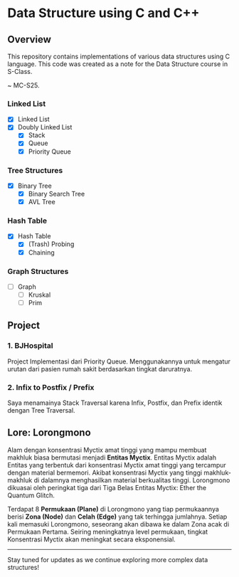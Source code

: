 # Data Structure using C and C++

## Overview
This repository contains implementations of various data structures using C language. This code was created as a note for the Data Structure course in S-Class.

~ MC-S25.


### Linked List
- [x] Linked List
- [x] Doubly Linked List
  - [x] Stack
  - [x] Queue
  - [x] Priority Queue

### Tree Structures
- [x] Binary Tree
  - [x] Binary Search Tree
  - [x] AVL Tree

### Hash Table
- [x] Hash Table
  - [x] (Trash) Probing
  - [x] Chaining

### Graph Structures
- [ ] Graph
  - [ ] Kruskal
  - [ ] Prim

## Project
### 1. BJHospital
Project Implementasi dari Priority Queue. Menggunakannya untuk mengatur urutan dari pasien rumah sakit berdasarkan tingkat daruratnya.

### 2. Infix to Postfix / Prefix
Saya menamainya Stack Traversal karena Infix, Postfix, dan Prefix identik dengan Tree Traversal.


## Lore: Lorongmono
Alam dengan konsentrasi Myctix amat tinggi yang mampu membuat makhluk biasa bermutasi menjadi **Entitas Myctix**. Entitas Myctix adalah Entitas yang terbentuk dari konsentrasi Myctix amat tinggi yang tercampur dengan material bermemori. Akibat konsentrasi Myctix yang tinggi makhluk-makhluk di dalamnya menghasilkan material berkualitas tinggi. Lorongmono dikuasai oleh peringkat tiga dari Tiga Belas Entitas Myctix: Ether the Quantum Glitch.

Terdapat 8 **Permukaan (Plane)** di Lorongmono yang tiap permukaannya berisi **Zona (Node)** dan **Celah (Edge)** yang tak terhingga jumlahnya. Setiap kali memasuki Lorongmono, seseorang akan dibawa ke dalam Zona acak di Permukaan Pertama. Seiring meningkatnya level permukaan, tingkat Konsentrasi Myctix akan meningkat secara eksponensial.

---
Stay tuned for updates as we continue exploring more complex data structures!

